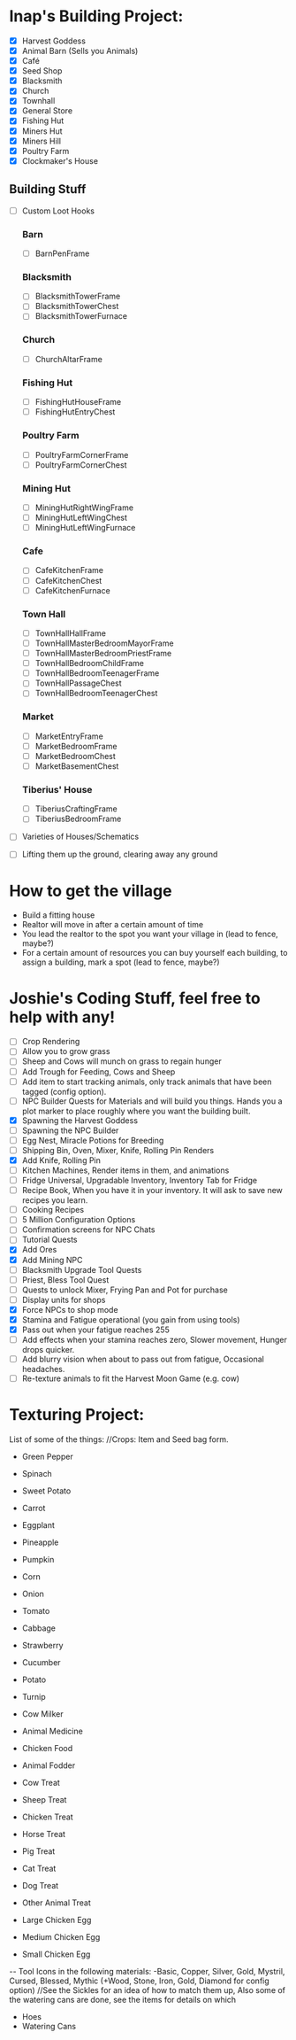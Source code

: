 # Inap's Building Project:
- [x] Harvest Goddess
- [x] Animal Barn (Sells you Animals)
- [x] Café 
- [x] Seed Shop
- [x] Blacksmith
- [x] Church
- [x] Townhall
- [x] General Store
- [x] Fishing Hut 
- [x] Miners Hut 
- [x] Miners Hill
- [x] Poultry Farm
- [x] Clockmaker's House

 ## Building Stuff
 - [ ] Custom Loot Hooks

   ### Barn
   - [ ] BarnPenFrame

   ### Blacksmith
   - [ ] BlacksmithTowerFrame
   - [ ] BlacksmithTowerChest
   - [ ] BlacksmithTowerFurnace

   ### Church
   - [ ] ChurchAltarFrame

   ### Fishing Hut
   - [ ] FishingHutHouseFrame
   - [ ] FishingHutEntryChest

   ### Poultry Farm
   - [ ] PoultryFarmCornerFrame
   - [ ] PoultryFarmCornerChest

   ### Mining Hut
   - [ ] MiningHutRightWingFrame
   - [ ] MiningHutLeftWingChest
   - [ ] MiningHutLeftWingFurnace

   ### Cafe
   - [ ] CafeKitchenFrame
   - [ ] CafeKitchenChest
   - [ ] CafeKitchenFurnace

   ### Town Hall
   - [ ] TownHallHallFrame
   - [ ] TownHallMasterBedroomMayorFrame
   - [ ] TownHallMasterBedroomPriestFrame
   - [ ] TownHallBedroomChildFrame
   - [ ] TownHallBedroomTeenagerFrame
   - [ ] TownHallPassageChest
   - [ ] TownHallBedroomTeenagerChest

   ### Market
   - [ ] MarketEntryFrame
   - [ ] MarketBedroomFrame
   - [ ] MarketBedroomChest
   - [ ] MarketBasementChest

   ### Tiberius' House
   - [ ] TiberiusCraftingFrame
   - [ ] TiberiusBedroomFrame

 - [ ] Varieties of Houses/Schematics
 - [ ] Lifting them up the ground, clearing away any ground

# How to get the village
* Build a fitting house
* Realtor will move in after a certain amount of time
* You lead the realtor to the spot you want your village in (lead to fence, maybe?)
* For a certain amount of resources you can buy yourself each building, to assign a building, mark a spot (lead to fence, maybe?)


# Joshie's Coding Stuff, feel free to help with any!
- [ ] Crop Rendering
- [ ] Allow you to grow grass
- [ ] Sheep and Cows will munch on grass to regain hunger
- [ ] Add Trough for Feeding, Cows and Sheep
- [ ] Add item to start tracking animals, only track animals that have been tagged (config option).
- [ ] NPC Builder Quests for Materials and will build you things. Hands you a plot marker to place roughly where you want the building built.
- [x] Spawning the Harvest Goddess
- [ ] Spawning the NPC Builder
- [ ] Egg Nest, Miracle Potions for Breeding
- [ ] Shipping Bin, Oven, Mixer, Knife, Rolling Pin Renders
- [x] Add Knife, Rolling Pin
- [ ] Kitchen Machines, Render items in them, and animations
- [ ] Fridge Universal, Upgradable Inventory, Inventory Tab for Fridge
- [ ] Recipe Book, When you have it in your inventory. It will ask to save new recipes you learn.
- [ ] Cooking Recipes
- [ ] 5 Million Configuration Options
- [ ] Confirmation screens for NPC Chats
- [ ] Tutorial Quests
- [x] Add Ores
- [x] Add Mining NPC
- [ ] Blacksmith Upgrade Tool Quests
- [ ] Priest, Bless Tool Quest
- [ ] Quests to unlock Mixer, Frying Pan and Pot for purchase
- [ ] Display units for shops
- [x] Force NPCs to shop mode
- [x] Stamina and Fatigue operational (you gain from using tools)
- [x] Pass out when your fatigue reaches 255
- [ ] Add effects when your stamina reaches zero, Slower movement, Hunger drops quicker. 
- [ ] Add blurry vision when about to pass out from fatigue, Occasional headaches.
- [ ] Re-texture animals to fit the Harvest Moon Game (e.g. cow)

# Texturing Project:
List of some of the things:
//Crops: Item and Seed bag form.
* Green Pepper
* Spinach
* Sweet Potato
* Carrot
* Eggplant
* Pineapple
* Pumpkin
* Corn
* Onion
* Tomato
* Cabbage
* Strawberry
* Cucumber
* Potato
* Turnip

* Cow Milker
* Animal Medicine
* Chicken Food
* Animal Fodder

* Cow Treat
* Sheep Treat
* Chicken Treat
* Horse Treat
* Pig Treat
* Cat Treat
* Dog Treat
* Other Animal Treat

* Large Chicken Egg
* Medium Chicken Egg
* Small Chicken Egg

-- Tool Icons in the following materials:
-Basic, Copper, Silver, Gold, Mystril, Cursed, Blessed, Mythic (+Wood, Stone, Iron, Gold, Diamond for config option)
//See the Sickles for an idea of how to match them up, Also some of the watering cans are done, see the items for details on which
* Hoes
* Watering Cans
